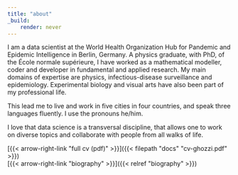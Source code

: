 ```yaml
---
title: "about"
_build:
    render: never
---
```

I am a data scientist at the World Health Organization Hub for Pandemic and Epidemic Intelligence in Berlin, Germany. A physics graduate, with PhD, of the École normale supérieure, I have worked as a mathematical modeller, coder and developer in fundamental and applied research. My main domains of expertise are physics, infectious-disease surveillance and epidemiology. Experimental biology and visual arts have also been part of my professional life. 

This lead me to live and work in five cities in four countries, and speak three languages fluently. I use the pronouns he/him.

I love that data science is a transversal discipline, that allows one to work on diverse topics and collaborate with people from all walks of life.

[{{< arrow-right-link "full cv (pdf)" >}}]({{< filepath "docs" "cv-ghozzi.pdf" >}})   
[{{< arrow-right-link "biography" >}}]({{< relref "biography" >}})
